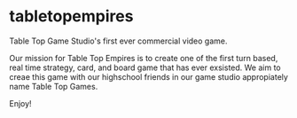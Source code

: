# tabletopempires
Table Top Game Studio's first ever commercial video game.

Our mission for Table Top Empires is to create one of the first turn based, real time strategy, card, and board game that has ever exsisted. We aim to creae this game with our highschool friends in our game studio appropiately name Table Top Games.

Enjoy!
